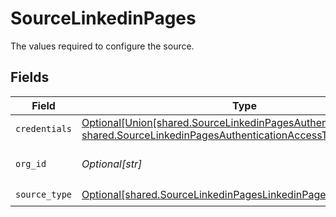 # SourceLinkedinPages

The values required to configure the source.


## Fields

| Field                                                                                                                                                                                 | Type                                                                                                                                                                                  | Required                                                                                                                                                                              | Description                                                                                                                                                                           | Example                                                                                                                                                                               |
| ------------------------------------------------------------------------------------------------------------------------------------------------------------------------------------- | ------------------------------------------------------------------------------------------------------------------------------------------------------------------------------------- | ------------------------------------------------------------------------------------------------------------------------------------------------------------------------------------- | ------------------------------------------------------------------------------------------------------------------------------------------------------------------------------------- | ------------------------------------------------------------------------------------------------------------------------------------------------------------------------------------- |
| `credentials`                                                                                                                                                                         | [Optional[Union[shared.SourceLinkedinPagesAuthenticationOAuth20, shared.SourceLinkedinPagesAuthenticationAccessToken]]](undefined/models/shared/sourcelinkedinpagesauthentication.md) | :heavy_minus_sign:                                                                                                                                                                    | N/A                                                                                                                                                                                   |                                                                                                                                                                                       |
| `org_id`                                                                                                                                                                              | *Optional[str]*                                                                                                                                                                       | :heavy_check_mark:                                                                                                                                                                    | Specify the Organization ID                                                                                                                                                           | 123456789                                                                                                                                                                             |
| `source_type`                                                                                                                                                                         | [Optional[shared.SourceLinkedinPagesLinkedinPages]](undefined/models/shared/sourcelinkedinpageslinkedinpages.md)                                                                      | :heavy_check_mark:                                                                                                                                                                    | N/A                                                                                                                                                                                   |                                                                                                                                                                                       |